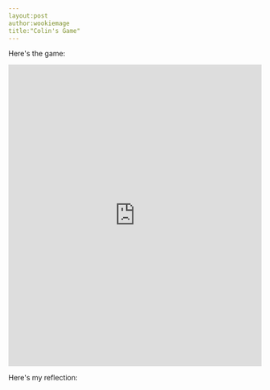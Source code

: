 ```yaml
---
layout:post
author:wookiemage
title:"Colin's Game"
---
```

Here's the game:
<iframe src="https://trinket.io/embed/python/75f65f8d0c" width="100%" height="600" frameborder="0" marginwidth="0" marginheight="0" allowfullscreen></iframe>

Here's my reflection:
